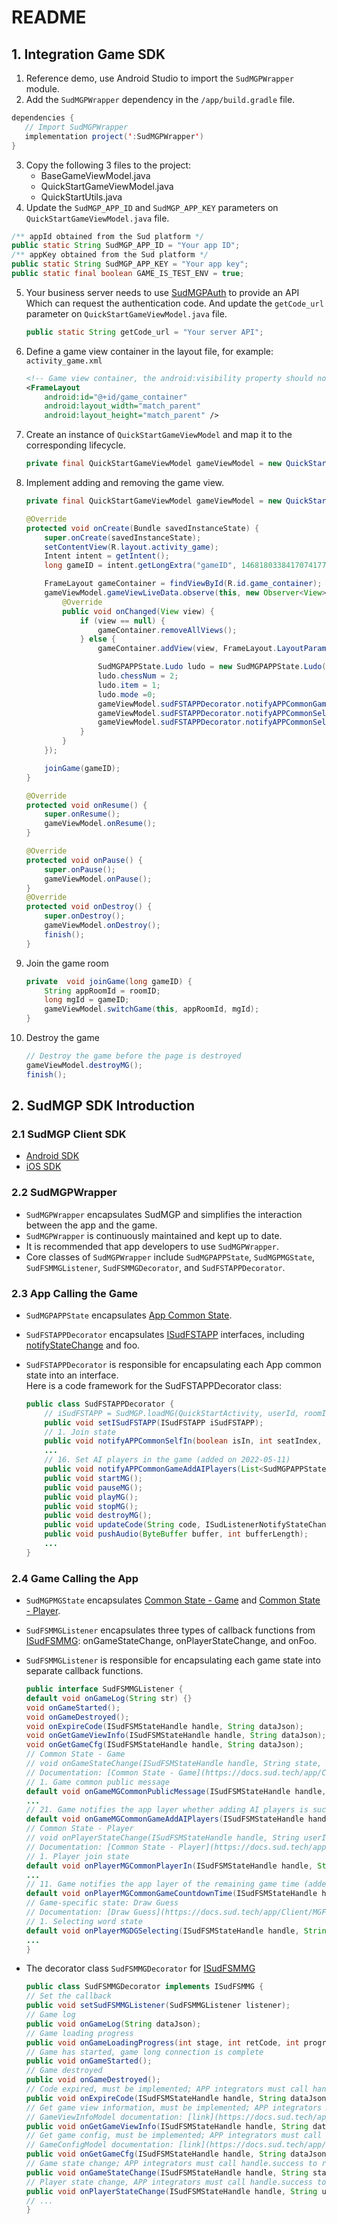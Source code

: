 # README

## 1. Integration Game SDK 
1. Reference demo, use Android Studio to import the `SudMGPWrapper` module. 
2. Add the `SudMGPWrapper` dependency in the `/app/build.gradle` file.
  ``` java
  dependencies {
     // Import SudMGPWrapper
     implementation project(':SudMGPWrapper')
  }
  ```
3. Copy the following 3 files to the project: 
    - BaseGameViewModel.java
    - QuickStartGameViewModel.java
    - QuickStartUtils.java
4. Update the `SudMGP_APP_ID` and `SudMGP_APP_KEY` parameters on `QuickStartGameViewModel.java` file. 
  ```java
  /** appId obtained from the Sud platform */
  public static String SudMGP_APP_ID = "Your app ID";
  /** appKey obtained from the Sud platform */
  public static String SudMGP_APP_KEY = "Your app key";
  public static final boolean GAME_IS_TEST_ENV = true;
  ```
5. Your business server needs to use [SudMGPAuth](https://docs.sud.tech/en-US/app/Server/StartUp-Java.html) to provide an API Which can request the authentication code. And update the `getCode_url` parameter on `QuickStartGameViewModel.java` file.
    ```java
    public static String getCode_url = "Your server API";
    ```
6. Define a game view container in the layout file, for example: `activity_game.xml` 

    ``` xml
    <!-- Game view container, the android:visibility property should not be set to gone -->
    <FrameLayout
        android:id="@+id/game_container"
        android:layout_width="match_parent"
        android:layout_height="match_parent" />
    ``` 
7. Create an instance of `QuickStartGameViewModel` and map it to the corresponding lifecycle.
    ```java
    private final QuickStartGameViewModel gameViewModel = new QuickStartGameViewModel();
    ```   
8. Implement adding and removing the game view. 

    ``` java
    private final QuickStartGameViewModel gameViewModel = new QuickStartGameViewModel();

    @Override
    protected void onCreate(Bundle savedInstanceState) {
        super.onCreate(savedInstanceState);
        setContentView(R.layout.activity_game);
        Intent intent = getIntent();
        long gameID = intent.getLongExtra("gameID", 1468180338417074177L);

        FrameLayout gameContainer = findViewById(R.id.game_container);
        gameViewModel.gameViewLiveData.observe(this, new Observer<View>() {
            @Override
            public void onChanged(View view) {
                if (view == null) {
                    gameContainer.removeAllViews();
                } else {
                    gameContainer.addView(view, FrameLayout.LayoutParams.MATCH_PARENT, FrameLayout.LayoutParams.MATCH_PARENT);

                    SudMGPAPPState.Ludo ludo = new SudMGPAPPState.Ludo();
                    ludo.chessNum = 2;
                    ludo.item = 1;
                    ludo.mode =0;
                    gameViewModel.sudFSTAPPDecorator.notifyAPPCommonGameSettingSelectInfo(ludo);
                    gameViewModel.sudFSTAPPDecorator.notifyAPPCommonSelfIn(true, -1, true, 1);
                    gameViewModel.sudFSTAPPDecorator.notifyAPPCommonSelfReady(true);
                }
            }
        });

        joinGame(gameID);
    }

    @Override
    protected void onResume() {
        super.onResume();
        gameViewModel.onResume();
    }

    @Override
    protected void onPause() {
        super.onPause();
        gameViewModel.onPause();
    }
    @Override
    protected void onDestroy() {
        super.onDestroy();
        gameViewModel.onDestroy();
        finish();
    }
    ```
9. Join the game room

    ``` java
    private  void joinGame(long gameID) {
        String appRoomId = roomID;
        long mgId = gameID;
        gameViewModel.switchGame(this, appRoomId, mgId);
    }    
    ```
10. Destroy the game 

    ``` java
    // Destroy the game before the page is destroyed
    gameViewModel.destroyMG();
    finish(); 
    ```
## 2. SudMGP SDK Introduction
### 2.1 SudMGP Client SDK
- [Android SDK](https://github.com/SudTechnology/sud-mgp-android/blob/main/README_en.md)
- [iOS SDK](https://github.com/SudTechnology/sud-mgp-ios/blob/main/README_en.md)
### 2.2 SudMGPWrapper
- `SudMGPWrapper` encapsulates SudMGP and simplifies the interaction between the app and the game.
- `SudMGPWrapper` is continuously maintained and kept up to date.
- It is recommended that app developers to use `SudMGPWrapper`.
- Core classes of `SudMGPWrapper` include `SudMGPAPPState`, `SudMGPMGState`, `SudFSMMGListener`, `SudFSMMGDecorator`, and `SudFSTAPPDecorator`.

### 2.3 App Calling the Game 

-  `SudMGPAPPState`  encapsulates [App Common State](https://docs.sud.tech/en-US/app/Client/APPFST/CommonState.html). 
-  `SudFSTAPPDecorator`  encapsulates [ISudFSTAPP](https://docs.sud.tech/en-US/app/Client/API/ISudFSTAPP.html) interfaces, including [notifyStateChange](https://docs.sud.tech/app/Client/APPFST/CommonState.html) and foo. 
-  `SudFSTAPPDecorator`  is responsible for encapsulating each App common state into an interface.  
Here is a code framework for the  SudFSTAPPDecorator  class:

    ``` java
    public class SudFSTAPPDecorator {
        // iSudFSTAPP = SudMGP.loadMG(QuickStartActivity, userId, roomId, code, gameId, language, sudFSMMGDecorator);
        public void setISudFSTAPP(ISudFSTAPP iSudFSTAPP);
        // 1. Join state
        public void notifyAPPCommonSelfIn(boolean isIn, int seatIndex, boolean isSeatRandom, int teamId);
        ...
        // 16. Set AI players in the game (added on 2022-05-11)
        public void notifyAPPCommonGameAddAIPlayers(List<SudMGPAPPState.AIPlayers> aiPlayers, int isReady);
        public void startMG();
        public void pauseMG();
        public void playMG();
        public void stopMG();
        public void destroyMG();
        public void updateCode(String code, ISudListenerNotifyStateChange listener);
        public void pushAudio(ByteBuffer buffer, int bufferLength);
        ...
    }
    ```

### 2.4 Game Calling the App 
-  `SudMGPMGState`  encapsulates [Common State - Game](https://docs.sud.tech/en-US/app/Client/MGFSM/CommonStateGame.html) and [Common State - Player](https://docs.sud.tech/en-US/app/Client/MGFSM/CommonStatePlayer.html). 
-  `SudFSMMGListener`  encapsulates three types of callback functions from [ISudFSMMG](https://docs.sud.tech/en-US/app/Client/API/ISudFSMMG.html): onGameStateChange, onPlayerStateChange, and onFoo. 
-  `SudFSMMGListener`  is responsible for encapsulating each game state into separate callback functions. 

    ```java
    public interface SudFSMMGListener {
    default void onGameLog(String str) {}
    void onGameStarted();
    void onGameDestroyed();
    void onExpireCode(ISudFSMStateHandle handle, String dataJson);
    void onGetGameViewInfo(ISudFSMStateHandle handle, String dataJson);
    void onGetGameCfg(ISudFSMStateHandle handle, String dataJson);
    // Common State - Game
    // void onGameStateChange(ISudFSMStateHandle handle, String state, String dataJson);
    // Documentation: [Common State - Game](https://docs.sud.tech/app/Client/MGFSM/CommonStateGame.html)
    // 1. Game common public message
    default void onGameMGCommonPublicMessage(ISudFSMStateHandle handle, SudMGPMGState.MGCommonPublicMessage model);
    ...
    // 21. Game notifies the app layer whether adding AI players is successful (added on 2022-05-17)
    default void onGameMGCommonGameAddAIPlayers(ISudFSMStateHandle handle, SudMGPMGState.MGCommonGameAddAIPlayers model);
    // Common State - Player
    // void onPlayerStateChange(ISudFSMStateHandle handle, String userId, String state, String dataJson);
    // Documentation: [Common State - Player](https://docs.sud.tech/app/Client/MGFSM/CommonStatePlayer.html)
    // 1. Player join state
    default void onPlayerMGCommonPlayerIn(ISudFSMStateHandle handle, String userId, SudMGPMGState.MGCommonPlayerIn model);
    ...
    // 11. Game notifies the app layer of the remaining game time (added on 2022-05-23, currently effective for UMO)
    default void onPlayerMGCommonGameCountdownTime(ISudFSMStateHandle handle, String userId, SudMGPMGState.MGCommonGameCountdownTime model);
    // Game-specific state: Draw Guess
    // Documentation: [Draw Guess](https://docs.sud.tech/app/Client/MGFSM/DrawGuess.html)
    // 1. Selecting word state
    default void onPlayerMGDGSelecting(ISudFSMStateHandle handle, String userId, SudMGPMGState.MGDGSelecting model);
    ...
    }
    ```

- The decorator class  `SudFSMMGDecorator`  for [ISudFSMMG](https://docs.sud.tech/en-US/app/Client/API/ISudFSMMG.html)
    ``` java
    public class SudFSMMGDecorator implements ISudFSMMG {
    // Set the callback
    public void setSudFSMMGListener(SudFSMMGListener listener);
    // Game log
    public void onGameLog(String dataJson);
    // Game loading progress
    public void onGameLoadingProgress(int stage, int retCode, int progress);
    // Game has started, game long connection is complete
    public void onGameStarted();
    // Game destroyed
    public void onGameDestroyed();
    // Code expired, must be implemented; APP integrators must call handle.success to release the asynchronous callback object
    public void onExpireCode(ISudFSMStateHandle handle, String dataJson);
    // Get game view information, must be implemented; APP integrators must call handle.success to release the asynchronous callback object
    // GameViewInfoModel documentation: [link](https://docs.sud.tech/app/Client/API/ISudFSMMG/onGetGameViewInfo.html)
    public void onGetGameViewInfo(ISudFSMStateHandle handle, String dataJson);
    // Get game config, must be implemented; APP integrators must call handle.success to release the asynchronous callback object
    // GameConfigModel documentation: [link](https://docs.sud.tech/app/Client/API/ISudFSMMG/onGetGameCfg.html)
    public void onGetGameCfg(ISudFSMStateHandle handle, String dataJson);
    // Game state change; APP integrators must call handle.success to release the asynchronous callback object
    public void onGameStateChange(ISudFSMStateHandle handle, String state, String dataJson);
    // Player state change, APP integrators must call handle.success to release the asynchronous callback object
    public void onPlayerStateChange(ISudFSMStateHandle handle, String userId, String state, String dataJson);
    // ...
    }
    ```
